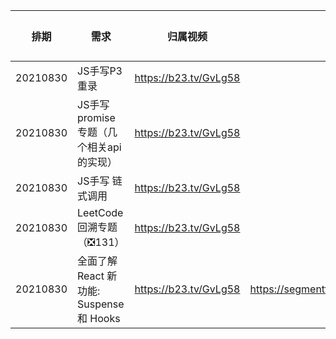 | 排期 | 需求  | 归属视频 | 备注 | 完成度
| ---- | ------ | ---- | ---- | ---- |
| 20210830 | JS手写P3重录 | https://b23.tv/GvLg58 |  | ❎ |
| 20210830 | JS手写 promise 专题（几个相关api的实现） | https://b23.tv/GvLg58 |  | ❎ |
| 20210830 | JS手写 链式调用 | https://b23.tv/GvLg58 |  | ❎ |
| 20210830 | LeetCode 回溯专题（❎131） | https://b23.tv/GvLg58 |  | ❎ |
| 20210830 | 全面了解 React 新功能: Suspense 和 Hooks | https://b23.tv/GvLg58 | https://segmentfault.com/a/1190000017483690 | ❎ |
